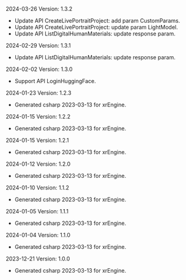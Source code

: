 2024-03-26 Version: 1.3.2
- Update API CreateLivePortraitProject: add param CustomParams.
- Update API CreateLivePortraitProject: update param LightModel.
- Update API ListDigitalHumanMaterials: update response param.


2024-02-29 Version: 1.3.1
- Update API ListDigitalHumanMaterials: update response param.


2024-02-02 Version: 1.3.0
- Support API LoginHuggingFace.


2024-01-23 Version: 1.2.3
- Generated csharp 2023-03-13 for xrEngine.

2024-01-15 Version: 1.2.2
- Generated csharp 2023-03-13 for xrEngine.

2024-01-15 Version: 1.2.1
- Generated csharp 2023-03-13 for xrEngine.

2024-01-12 Version: 1.2.0
- Generated csharp 2023-03-13 for xrEngine.

2024-01-10 Version: 1.1.2
- Generated csharp 2023-03-13 for xrEngine.

2024-01-05 Version: 1.1.1
- Generated csharp 2023-03-13 for xrEngine.

2024-01-04 Version: 1.1.0
- Generated csharp 2023-03-13 for xrEngine.

2023-12-21 Version: 1.0.0
- Generated csharp 2023-03-13 for xrEngine.

